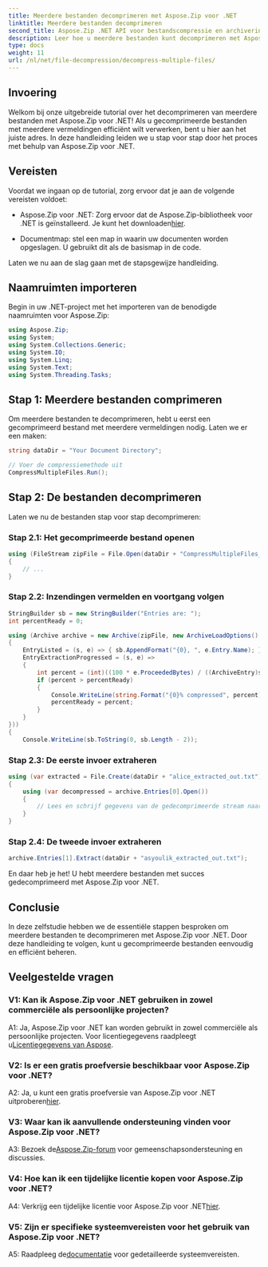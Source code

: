```yaml
---
title: Meerdere bestanden decomprimeren met Aspose.Zip voor .NET
linktitle: Meerdere bestanden decomprimeren
second_title: Aspose.Zip .NET API voor bestandscompressie en archivering
description: Leer hoe u meerdere bestanden kunt decomprimeren met Aspose.Zip voor .NET. Volg onze stapsgewijze handleiding voor efficiënt bestandsbeheer.
type: docs
weight: 11
url: /nl/net/file-decompression/decompress-multiple-files/
---
```

## Invoering

Welkom bij onze uitgebreide tutorial over het decomprimeren van meerdere bestanden met Aspose.Zip voor .NET! Als u gecomprimeerde bestanden met meerdere vermeldingen efficiënt wilt verwerken, bent u hier aan het juiste adres. In deze handleiding leiden we u stap voor stap door het proces met behulp van Aspose.Zip voor .NET.

## Vereisten

Voordat we ingaan op de tutorial, zorg ervoor dat je aan de volgende vereisten voldoet:

-  Aspose.Zip voor .NET: Zorg ervoor dat de Aspose.Zip-bibliotheek voor .NET is geïnstalleerd. Je kunt het downloaden[hier](https://releases.aspose.com/zip/net/).

- Documentmap: stel een map in waarin uw documenten worden opgeslagen. U gebruikt dit als de basismap in de code.

Laten we nu aan de slag gaan met de stapsgewijze handleiding.

## Naamruimten importeren

Begin in uw .NET-project met het importeren van de benodigde naamruimten voor Aspose.Zip:

```csharp
using Aspose.Zip;
using System;
using System.Collections.Generic;
using System.IO;
using System.Linq;
using System.Text;
using System.Threading.Tasks;
```

## Stap 1: Meerdere bestanden comprimeren

Om meerdere bestanden te decomprimeren, hebt u eerst een gecomprimeerd bestand met meerdere vermeldingen nodig. Laten we er een maken:

```csharp
string dataDir = "Your Document Directory";

// Voer de compressiemethode uit
CompressMultipleFiles.Run();
```

## Stap 2: De bestanden decomprimeren

Laten we nu de bestanden stap voor stap decomprimeren:

### Stap 2.1: Het gecomprimeerde bestand openen

```csharp
using (FileStream zipFile = File.Open(dataDir + "CompressMultipleFiles_out.zip", FileMode.Open))
{
    // ...
}
```

### Stap 2.2: Inzendingen vermelden en voortgang volgen

```csharp
StringBuilder sb = new StringBuilder("Entries are: ");
int percentReady = 0;

using (Archive archive = new Archive(zipFile, new ArchiveLoadOptions()
{
    EntryListed = (s, e) => { sb.AppendFormat("{0}, ", e.Entry.Name); },
    EntryExtractionProgressed = (s, e) =>
    {
        int percent = (int)((100 * e.ProceededBytes) / ((ArchiveEntry)s).UncompressedSize);
        if (percent > percentReady)
        {
            Console.WriteLine(string.Format("{0}% compressed", percent));
            percentReady = percent;
        }
    }
}))
{
    Console.WriteLine(sb.ToString(0, sb.Length - 2));
```

### Stap 2.3: De eerste invoer extraheren

```csharp
using (var extracted = File.Create(dataDir + "alice_extracted_out.txt"))
{
    using (var decompressed = archive.Entries[0].Open())
    {
        // Lees en schrijf gegevens van de gedecomprimeerde stream naar het uitgepakte bestand.
    }
}
```

### Stap 2.4: De tweede invoer extraheren

```csharp
archive.Entries[1].Extract(dataDir + "asyoulik_extracted_out.txt");
```

En daar heb je het! U hebt meerdere bestanden met succes gedecomprimeerd met Aspose.Zip voor .NET.

## Conclusie

In deze zelfstudie hebben we de essentiële stappen besproken om meerdere bestanden te decomprimeren met Aspose.Zip voor .NET. Door deze handleiding te volgen, kunt u gecomprimeerde bestanden eenvoudig en efficiënt beheren.

## Veelgestelde vragen

### V1: Kan ik Aspose.Zip voor .NET gebruiken in zowel commerciële als persoonlijke projecten?

 A1: Ja, Aspose.Zip voor .NET kan worden gebruikt in zowel commerciële als persoonlijke projecten. Voor licentiegegevens raadpleegt u[Licentiegegevens van Aspose](https://purchase.aspose.com/buy).

### V2: Is er een gratis proefversie beschikbaar voor Aspose.Zip voor .NET?

 A2: Ja, u kunt een gratis proefversie van Aspose.Zip voor .NET uitproberen[hier](https://releases.aspose.com/zip/net).

### V3: Waar kan ik aanvullende ondersteuning vinden voor Aspose.Zip voor .NET?

 A3: Bezoek de[Aspose.Zip-forum](https://forum.aspose.com/c/zip/37) voor gemeenschapsondersteuning en discussies.

### V4: Hoe kan ik een tijdelijke licentie kopen voor Aspose.Zip voor .NET?

 A4: Verkrijg een tijdelijke licentie voor Aspose.Zip voor .NET[hier](https://purchase.aspose.com/temporary-license/).

### V5: Zijn er specifieke systeemvereisten voor het gebruik van Aspose.Zip voor .NET?

 A5: Raadpleeg de[documentatie](https://reference.aspose.com/zip/net/) voor gedetailleerde systeemvereisten.